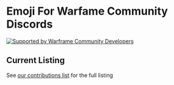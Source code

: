 # Emoji For Warfame Community Discords

[![Supported by Warframe Community Developers](https://raw.githubusercontent.com/Warframe-Community-Developers/banner/master/banner.png)](https://github.com/Warframe-Community-Developers "Supported by Warframe Community Developers")

## Current Listing

See [our contributions list](CONTRIBUTING.md) for the full listing
